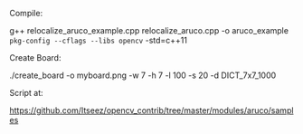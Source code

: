 Compile:

g++ relocalize_aruco_example.cpp relocalize_aruco.cpp -o aruco_example ``pkg-config --cflags --libs opencv`` -std=c++11


Create Board:

./create_board -o myboard.png -w 7 -h 7 -l 100 -s 20 -d  DICT_7x7_1000

Script at:

https://github.com/Itseez/opencv_contrib/tree/master/modules/aruco/samples
